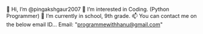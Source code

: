 👋 Hi, I’m @pingakshgaur2007
👀 I’m interested in Coding. (Python Programmer)
🌱 I’m currently in school, 9th grade.
📫 You can contact me on the below email ID...
Email: "programmewithhanu@gmail.com"
